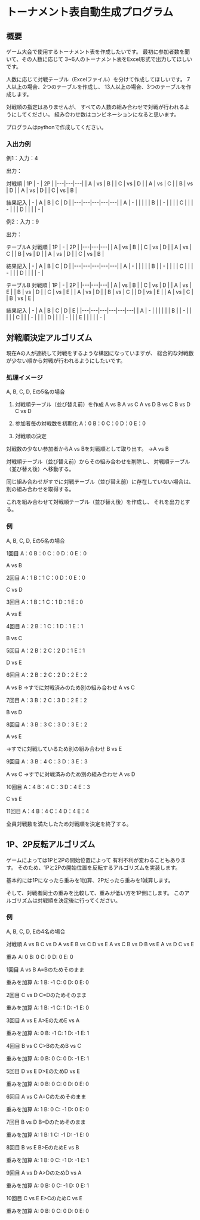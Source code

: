# トーナメント表自動生成プログラム

## 概要
ゲーム大会で使用するトーナメント表を作成したいです。
最初に参加者数を聞いて、その人数に応じて
3~6人のトーナメント表をExcel形式で出力してほしいです。

人数に応じて対戦テーブル（Excelファイル）を分けて作成してほしいです。
7人以上の場合、2つのテーブルを作成し、
13人以上の場合、3つのテーブルを作成します。

対戦順の指定はありませんが、
すべての人数の組み合わせで対戦が行われるようにしてください。
組み合わせ数はコンビネーションになると思います。

プログラムはpythonで作成してください。

### 入出力例

例1：入力：4

出力：

対戦順
| 1P | - | 2P |
|---|---|---|
| A | vs | B |
| C | vs | D |
| A | vs | C |
| B | vs | D |
| A | vs | D |
| C | vs | B |

結果記入
| - | A | B | C | D |
|---|---|---|---|---|
| A | - |   |   |   |
| B |   | - |   |   |
| C |   |   | - |   |
| D |   |   |   | - |

例2：入力：9

出力：

テーブルA
対戦順
| 1P | - | 2P |
|---|---|---|
| A | vs | B |
| C | vs | D |
| A | vs | C |
| B | vs | D |
| A | vs | D |
| C | vs | B |

結果記入
| - | A | B | C | D |
|---|---|---|---|---|
| A | - |   |   |   |
| B |   | - |   |   |
| C |   |   | - |   |
| D |   |   |   | - |

テーブルB
対戦順
| 1P | - | 2P |
|---|---|---|
| A | vs | B |
| C | vs | D |
| A | vs | E |
| B | vs | D |
| C | vs | E |
| A | vs | D |
| B | vs | C |
| D | vs | E |
| A | vs | C |
| B | vs | E |

結果記入
| - | A | B | C | D | E |
|---|---|---|---|---|---|
| A | - |   |   |   |   |
| B |   | - |   |   |   |
| C |   |   | - |   |   |
| D |   |   |   | - |   |
| E |   |   |   |   | - |

## 対戦順決定アルゴリズム

現在Aの人が連続して対戦をするような構図になっていますが、
総合的な対戦数が少ない順から対戦が行われるようにしたいです。

### 処理イメージ
A, B, C, D, Eの5名の場合

1. 対戦順テーブル（並び替え前）を作成
A vs B
A vs C
A vs D
B vs C
B vs D
C vs D

2. 参加者毎の対戦数を初期化
A：0
B：0
C：0
D：0
E：0

3. 対戦順の決定

対戦数の少ない参加者からA vs Bを対戦順として取り出す。
→A vs B

対戦順テーブル（並び替え前）からその組み合わせを削除し、
対戦順テーブル（並び替え後）へ移動する。

同じ組み合わせがすでに対戦テーブル（並び替え前）に存在していない場合は、
別の組み合わせを取得する。

これを組み合わせて対戦順テーブル（並び替え後）を作成し、
それを出力とする。

### 例

A, B, C, D, Eの5名の場合

1回目
A：0
B：0
C：0
D：0
E：0

A vs B

2回目
A：1
B：1
C：0
D：0
E：0

C vs D 

3回目
A：1
B：1
C：1
D：1
E：0

A vs E

4回目
A：2
B：1
C：1
D：1
E：1

B vs C

5回目
A：2
B：2
C：2
D：1
E：1

D vs E

6回目
A：2
B：2
C：2
D：2
E：2

A vs B
→すでに対戦済みのため別の組み合わせ
A vs C

7回目
A：3
B：2
C：3
D：2
E：2

B vs D

8回目
A：3
B：3
C：3
D：3
E：2

A vs E

→すでに対戦しているため別の組み合わせ
B vs E

9回目
A：3
B：4
C：3
D：3
E：3

A vs C 
→すでに対戦済みのため別の組み合わせ
A vs D

10回目
A：4
B：4
C：3
D：4
E：3

C vs E

11回目
A：4
B：4
C：4
D：4
E：4

全員対戦数を満たしたため対戦順を決定を終了する。


## 1P、2P反転アルゴリズム


ゲームによっては1Pと2Pの開始位置によって
有利不利が変わることもあります。
そのため、1Pと2Pの開始位置を反転するアルゴリズムを実装します。

基本的には1Pになったら重みを1加算、2Pだったら重みを1減算します。

そして、対戦者同士の重みを比較して、重みが低い方を1P側にします。
このアルゴリズムは対戦順を決定後に行ってください。

### 例
A, B, C, D, Eの4名の場合

対戦順
A vs B
C vs D
A vs E
B vs C
D vs E
A vs C
B vs D
B vs E
A vs D
C vs E

重み
A: 0
B: 0
C: 0
D: 0
E: 0

1回目
A vs B
A=Bのためそのまま

重みを加算
A: 1
B: -1
C: 0
D: 0
E: 0

2回目
C vs D
C=Dのためそのまま

重みを加算
A: 1
B: -1
C: 1
D: -1
E: 0

3回目
A vs E
A>EのためE vs A

重みを加算
A: 0
B: -1
C: 1
D: -1
E: 1

4回目
B vs C
C>BのためB vs C

重みを加算
A: 0
B: 0
C: 0
D: -1
E: 1

5回目
D vs E
D>EのためD vs E

重みを加算
A: 0
B: 0
C: 0
D: 0
E: 0

6回目
A vs C
A=Cのためそのまま

重みを加算
A: 1
B: 0
C: -1
D: 0
E: 0

7回目
B vs D
B=Dのためそのまま

重みを加算
A: 1
B: 1
C: -1
D: -1
E: 0

8回目
B vs E
B>EのためE vs B

重みを加算
A: 1
B: 0
C: -1
D: -1
E: 1

9回目
A vs D
A>DのためD vs A

重みを加算
A: 0
B: 0
C: -1
D: 0
E: 1

10回目
C vs E
E>CのためC vs E

重みを加算
A: 0
B: 0
C: 0
D: 0
E: 0
